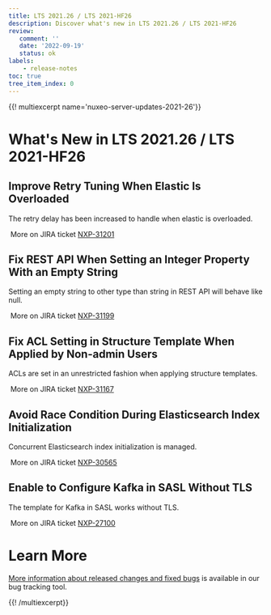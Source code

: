 ```yaml
---
title: LTS 2021.26 / LTS 2021-HF26
description: Discover what's new in LTS 2021.26 / LTS 2021-HF26
review:
   comment: ''
   date: '2022-09-19'
   status: ok
labels:
    - release-notes
toc: true
tree_item_index: 0
---
```


{{! multiexcerpt name='nuxeo-server-updates-2021-26'}}
# What's New in LTS 2021.26 / LTS 2021-HF26

## Improve Retry Tuning When Elastic Is Overloaded

The retry delay has been increased to handle when elastic is overloaded.

<i class="fa fa-long-arrow-right" aria-hidden="true"></i>&nbsp;More on JIRA ticket [NXP-31201](https://jira.nuxeo.com/browse/NXP-31201)

## Fix REST API When Setting an Integer Property With an Empty String

Setting an empty string to other type than string in REST API will behave like null.

<i class="fa fa-long-arrow-right" aria-hidden="true"></i>&nbsp;More on JIRA ticket [NXP-31199](https://jira.nuxeo.com/browse/NXP-31199)

## Fix ACL Setting in Structure Template When Applied by Non-admin Users

ACLs are set in an unrestricted fashion when applying structure templates.

<i class="fa fa-long-arrow-right" aria-hidden="true"></i>&nbsp;More on JIRA ticket [NXP-31167](https://jira.nuxeo.com/browse/NXP-31167)

## Avoid Race Condition During Elasticsearch Index Initialization

Concurrent Elasticsearch index initialization is managed.

<i class="fa fa-long-arrow-right" aria-hidden="true"></i>&nbsp;More on JIRA ticket [NXP-30565](https://jira.nuxeo.com/browse/NXP-30565)

## Enable to Configure Kafka in SASL Without TLS

The template for Kafka in SASL works without TLS.

<i class="fa fa-long-arrow-right" aria-hidden="true"></i>&nbsp;More on JIRA ticket [NXP-27100](https://jira.nuxeo.com/browse/NXP-27100)


# Learn More

[More information about released changes and fixed bugs](https://jira.nuxeo.com/secure/ReleaseNote.jspa?projectId=10011&version=21811) is available in our bug tracking tool.

{{! /multiexcerpt}}
